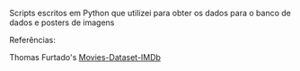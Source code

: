 Scripts escritos em Python que utilizei para obter os dados para o banco de dados e posters de imagens

Referências:

Thomas Furtado's [Movies-Dataset-IMDb](www.github.com/ThomasFurtado/Movies-Dataset-IMDb)

